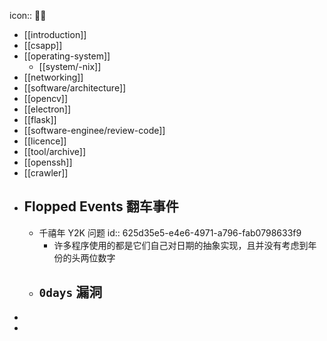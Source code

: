 icon:: 👨‍💻

- [[introduction]]
- [[csapp]]
- [[operating-system]]
  - [[system/-nix]]
- [[networking]]
- [[software/architecture]]
- [[opencv]]
- [[electron]]
- [[flask]]
- [[software-enginee/review-code]]
- [[licence]]
- [[tool/archive]]
- [[openssh]]
- [[crawler]]
- ## Flopped Events 翻车事件
  - 千禧年 Y2K 问题
    id:: 625d35e5-e4e6-4971-a796-fab0798633f9
    - 许多程序使用的都是它们自己对日期的抽象实现，且并没有考虑到年份的头两位数字
  - `0days` 漏洞
    -
-
-